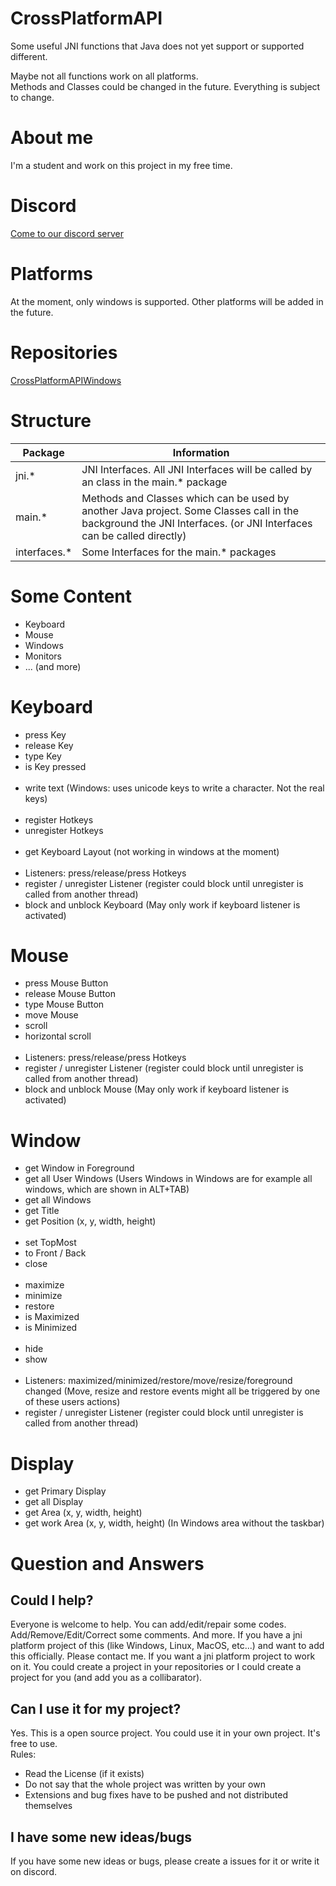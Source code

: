 # CrossPlatformAPI

Some useful JNI functions that Java does not yet support or supported different.<br>

Maybe not all functions work on all platforms.<br>
Methods and Classes could be changed in the future. Everything is subject to change.

# About me
I'm a student and work on this project in my free time.

# Discord
[Come to our discord server](https://discord.gg/K7QvyXw)

# Platforms
At the moment, only windows is supported. Other platforms will be added in the future.

# Repositories
[CrossPlatformAPIWindows](https://github.com/JJBlue/CrossPlatformAPIWindows)

# Structure

| Package  | Information |
| -------- | ----------- |
| jni.\*    | JNI Interfaces. All JNI Interfaces will be called by an class in the main.\* package |
| main.\*   | Methods and Classes which can be used by another Java project. Some Classes call in the background the JNI Interfaces. (or JNI Interfaces can be called directly) |
| interfaces.\*    | Some Interfaces for the main.\* packages|

# Some Content

- Keyboard
- Mouse
- Windows
- Monitors
- ... (and more)

# Keyboard
- press Key
- release Key
- type Key
- is Key pressed
<br/><br/>
- write text (Windows: uses unicode keys to write a character. Not the real keys)
<br/><br/>
- register Hotkeys
- unregister Hotkeys
<br/><br/>
- get Keyboard Layout (not working in windows at the moment)
<br/><br/>
- Listeners: press/release/press Hotkeys
- register / unregister Listener (register could block until unregister is called from another thread)
- block and unblock Keyboard (May only work if keyboard listener is activated)

# Mouse
- press Mouse Button
- release Mouse Button
- type Mouse Button
- move Mouse
- scroll
- horizontal scroll
<br/><br/>
- Listeners: press/release/press Hotkeys
- register / unregister Listener (register could block until unregister is called from another thread)
- block and unblock Mouse (May only work if keyboard listener is activated)

# Window
- get Window in Foreground
- get all User Windows (Users Windows in Windows are for example all windows, which are shown in ALT+TAB)
- get all Windows
- get Title
- get Position (x, y, width, height)
<br/><br/>
- set TopMost
- to Front / Back
- close
<br/><br/>
- maximize
- minimize
- restore
- is Maximized
- is Minimized
<br/><br/>
- hide
- show
<br/><br/>
- Listeners: maximized/minimized/restore/move/resize/foreground changed (Move, resize and restore events might all be triggered by one of these users actions)
- register / unregister Listener (register could block until unregister is called from another thread)


# Display
- get Primary Display
- get all Display
- get Area (x, y, width, height)
- get work Area (x, y, width, height) (In Windows area without the taskbar)

# Question and Answers
## Could I help?
Everyone is welcome to help. You can add/edit/repair some codes. Add/Remove/Edit/Correct some comments. And more.
If you have a jni platform project of this (like Windows, Linux, MacOS, etc...) and want to add this officially. Please contact me.
If you want a jni platform project to work on it. You could create a project in your repositories or I could create a project for you (and add you as a collibarator).

## Can I use it for my project?
Yes. This is a open source project. You could use it in your own project. It's free to use.<br/>
Rules:
- Read the License (if it exists)
- Do not say that the whole project was written by your own
- Extensions and bug fixes have to be pushed and not distributed themselves

## I have some new ideas/bugs
If you have some new ideas or bugs, please create a issues for it or write it on discord.